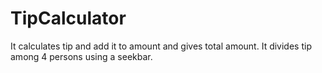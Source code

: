 # TipCalculator

It calculates tip and add it to amount and gives total amount.
It divides tip among 4 persons using a seekbar.
